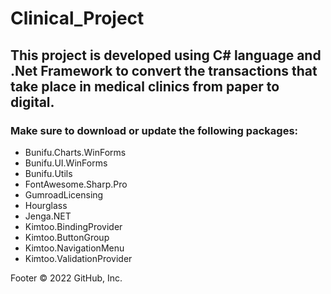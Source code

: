 # Clinical_Project

## This project is developed using C# language and .Net Framework to convert the transactions that take place in medical clinics from paper to digital. <br>


### Make sure to download or update the following packages:
  <ul>
    <li> Bunifu.Charts.WinForms </li>
    <li> Bunifu.UI.WinForms </li>
    <li> Bunifu.Utils </li>
    <li> FontAwesome.Sharp.Pro </li>
    <li> GumroadLicensing </li>
    <li> Hourglass </li>
    <li> Jenga.NET </li>
    <li> Kimtoo.BindingProvider </li>
    <li> Kimtoo.ButtonGroup </li>
    <li> Kimtoo.NavigationMenu </li>
    <li> Kimtoo.ValidationProvider </li>
  </ul>
Footer
© 2022 GitHub, Inc.
